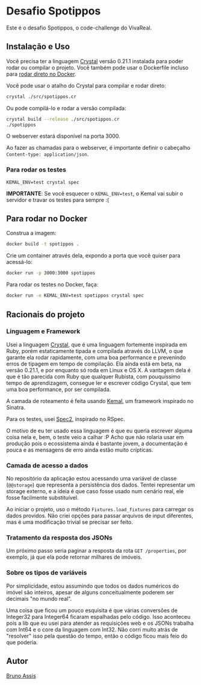 # Desafio Spotippos

Este é o desafio Spotippos, o code-challenge do VivaReal.

## Instalação e Uso

Você precisa ter a linguagem [Crystal](https://crystal-lang.org) versão 0.21.1
instalada para poder rodar ou compilar o projeto. Você também pode usar o
Dockerfile incluso para [rodar direto no Docker](#para-rodar-no-docker).

Você pode usar o atalho do Crystal para compilar e rodar direto:

```bash
crystal ./src/spotippos.cr
```

Ou pode compilá-lo e rodar a versão compilada:

```bash
crystal build --release ./src/spotippos.cr
./spotippos
```

O webserver estará disponível na porta 3000.

Ao fazer as chamadas para o webserver, é importante definir o cabeçalho
`Content-type: application/json`.

### Para rodar os testes

```crystal
KEMAL_ENV=test crystal spec
```

**IMPORTANTE**: Se você esquecer o `KEMAL_ENV=test`, o Kemal vai subir o servidor
e travar os testes para sempre :(

## Para rodar no Docker

Construa a imagem:
```bash
docker build -t spotippos .
```

Crie um container através dela, expondo a porta que você quiser para acessá-lo:
```bash
docker run -p 3000:3000 spotippos
```

Para rodar os testes no Docker, faça:
```bash
docker run -e KEMAL_ENV=test spotippos crystal spec
```

## Racionais do projeto

### Linguagem e Framework

Usei a linguagem [Crystal](https://crystal-lang.org), que é uma linguagem
fortemente inspirada em Ruby, porém estaticamente tipada e compilada através
do LLVM, o que garante ela rodar rapidamente, com uma boa performance e
prevenindo erros de tipagem em tempo de compilação. Ela ainda está em beta, na
versão 0.21.1, e por enquanto só roda em Linux e OS X. A vantagem dela é que é
tão parecida com Ruby que qualquer Rubista, com pouquíssimo tempo de
aprendizagem, consegue ler e escrever código Crystal, que tem uma boa
performance, por ser compilada.

A camada de roteamento é feita usando [Kemal](http://kemalcr.com/), um framework
inspirado no Sinatra.

Para os testes, usei [Spec2](https://github.com/waterlink/spec2.cr), inspirado
no RSpec.

O motivo de eu ter usado essa linguagem é que eu queria escrever alguma coisa
nela e, bem, o teste veio a calhar :P Acho que não rolaria usar em produção pois
o ecossistema ainda é bastante jovem, a documentação é pouca e as mensagens de
erro ainda estão muito crípticas.

### Camada de acesso a dados

No repositório da aplicação estou acessando uma variável de classe (`@@storage`)
que representa a persistência dos dados. Tentei representar um storage externo,
e a ideia é que caso fosse usado num cenário real, ele fosse facilmente
substituível.

Ao iniciar o projeto, uso o método `Fixtures.load_fixtures` para carregar os
dados providos. Não criei opções para passar arquivos de input diferentes, mas
é uma modificação trivial se precisar ser feito.

### Tratamento da resposta dos JSONs

Um próximo passo seria paginar a resposta da rota `GET /properties`, por
exemplo, já que ela pode retornar milhares de imóveis.

### Sobre os tipos de variáveis

Por simplicidade, estou assumindo que todos os dados numéricos do imóvel são
inteiros, apesar de alguns conceitualmente poderem ser decimais "no mundo real".

Uma coisa que ficou um pouco esquisita é que várias conversões de Integer32 para
Integer64 ficaram espalhadas pelo código. Isso aconteceu pois a lib que eu usei
para atender as requisições web e os JSONs trabalha com Int64 e o
core da linguagem com Int32. Não corri muito atrás de "resolver" isso pela
questão do tempo, então o código ficou mais feio do que poderia.

## Autor

[Bruno Assis](https://github.com/[BrunoAssis])
